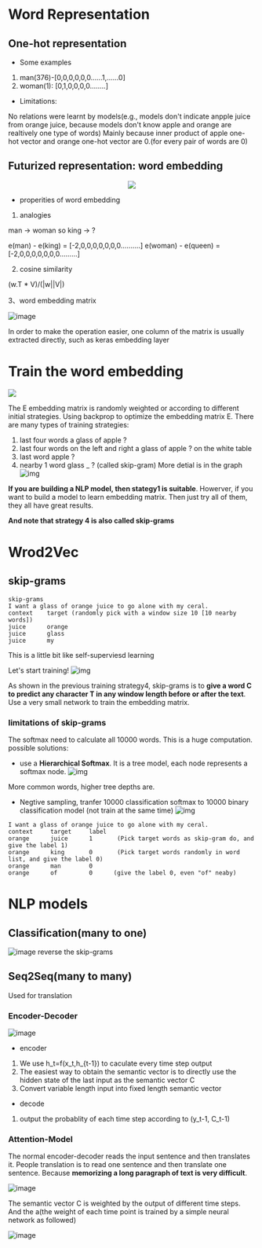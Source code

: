 # Word Representation

## One-hot representation
* Some examples
1. man(376)-[0,0,0,0,0,0......1,......0]
2. woman(1): [0,1,0,0,0,0........]
* Limitations:

No relations were learnt by models(e.g., models don't indicate anpple juice from orange juice, because models don't know apple and orange are realtively one type of words)
Mainly because inner product of apple one-hot vector and orange one-hot vector are 0.(for every pair of words are 0)

## Futurized representation: word embedding

<div align=center>
<img src="https://github.com/SuperrWu/Deep-Learning/blob/main/figures/word_embedding.PNG?raw=true">
</div>

* properities of word embedding
1. analogies

man -> woman  so king -> ?

e(man) - e(king) = [-2,0,0,0,0,0,0,0..........]
e(woman) - e(queen) = [-2,0,0,0,0,0,0,0.........]

2. cosine similarity

(w.T * V)/(|w||V|)

3、word embedding matrix

![image](https://user-images.githubusercontent.com/94330800/142990546-2e31293d-89a2-416a-8b49-97d650844b86.png)

In order to make the operation easier, one column of the matrix is usually extracted directly, such as keras embedding layer

# Train the word embedding
<div aligh=center>
  <img src="https://github.com/SuperrWu/Deep-Learning/blob/main/figures/Train_embedding.PNG?raw=true">
</div>

The E embedding matrix is randomly weighted or according to different initial strategies. Using backprop to optimize the embedding matrix E.
There are many types of training strategies:
1. last four words   a glass of apple ?
2. last four words on the left and right     a glass of apple ? on the white table
3. last word      apple ?
4. nearby 1 word        glass _ ? (called skip-gram)
More detial is in the graph
![img](https://github.com/SuperrWu/Deep-Learning/blob/main/figures/NLP_word_embeddin_context.PNG?raw=true)

**If you are building a NLP model, then stategy1 is suitable**. 
Howerver, if you want to build a model to learn embedding matrix. Then just try all of them, they all have great results.

**And note that strategy 4 is also called skip-grams**

# Wrod2Vec
## skip-grams
```
skip-grams
I want a glass of orange juice to go alone with my ceral.
context    target (randomly pick with a window size 10 [10 nearby words])
juice      orange
juice      glass
juice      my
```
This is a little bit like self-superviesd learning

Let's start training!
![img](https://github.com/SuperrWu/Deep-Learning/blob/main/figures/word2vec.PNG?raw=true)

As shown in the previous training strategy4, skip-grams is to **give a word C to predict any character T in any window length before or after the text**. Use a very small network to train the embedding matrix.

### limitations of skip-grams
The softmax need to calculate all 10000 words. This is a huge computation.
possible solutions:
* use a **Hierarchical Softmax**. It is a tree model, each node represents a softmax node.
![img](https://github.com/SuperrWu/Deep-Learning/blob/main/figures/problems%20_skip_grams.PNG?raw=true)

More common words, higher tree depths are.
* Negtive sampling, tranfer 10000 classification softmax to 10000 binary classification model (not train at the same time)
![img](https://github.com/SuperrWu/Deep-Learning/blob/main/figures/nlp_negtive_sampling.PNG?raw=true) 
```
I want a glass of orange juice to go alone with my ceral.
context     target     label
orange      juice      1       (Pick target words as skip-gram do, and give the label 1)
orange      king       0       (Pick target words randomly in word list, and give the label 0)
orange      man        0
orange      of         0      (give the label 0, even "of" neaby)
```

# NLP models
## Classification(many to one)
![image](https://user-images.githubusercontent.com/94330800/143184322-73a2b28e-4403-4c5b-acc7-7acf03be3604.png)
reverse the skip-grams
## Seq2Seq(many to many)
Used for translation
### Encoder-Decoder
![image](https://user-images.githubusercontent.com/94330800/143187023-448f4f07-4ae1-460c-98fb-28c23f96a348.png)
* encoder
1. We use h_t=f(x_t,h_{t-1}) to caculate every time step output
2. The easiest way to obtain the semantic vector is to directly use the hidden state of the last input as the semantic vector C
3. Convert variable length input into fixed length semantic vector
* decode
1. output the probablity of each time step according to (y_t-1, C_t-1)
### Attention-Model
The normal encoder-decoder reads the input sentence and then translates it. People translation is to read one sentence and then translate one sentence. Because **memorizing a long paragraph of text is very difficult**.

![image](https://user-images.githubusercontent.com/94330800/143191199-b0384cbf-9a1d-47d9-9ae7-8b32870f9e47.png)

The semantic vector C is weighted by the output of different time steps. And the a(the weight of each time point is trained by a simple neural network as followed)

![image](https://user-images.githubusercontent.com/94330800/143191056-3774c889-81ff-49ab-99b6-7cf8f7307425.png)

